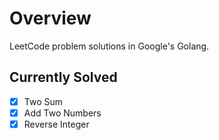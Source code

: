 # Overview
LeetCode problem solutions in Google's Golang.

## Currently Solved
- [x] Two Sum
- [x] Add Two Numbers
- [x] Reverse Integer
